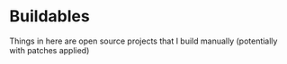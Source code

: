 # Buildables

Things in here are open source projects that I build manually (potentially
with patches applied)
